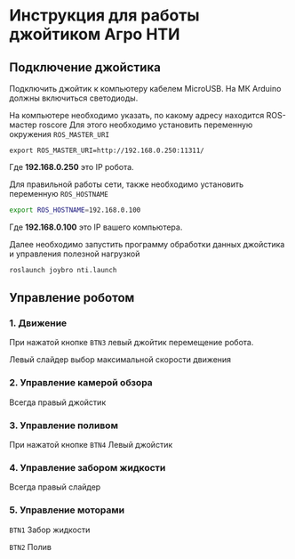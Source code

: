 # Инструкция для работы джойтиком Агро НТИ

## Подключение джойстика

Подключить джойтик к компьютеру кабелем MicroUSB. На МК Arduino должны включиться светодиоды.

На компьютере необходимо указать, по какому адреcу находится ROS-мастер roscore Для этого необходимо установить переменную окружения ```ROS_MASTER_URI```

```
export ROS_MASTER_URI=http://192.168.0.250:11311/
```

Где __192.168.0.250__ это IP робота.

Для правильной работы сети,  также необходимо установить переменную ```ROS_HOSTNAME```

```bash
export ROS_HOSTNAME=192.168.0.100
```

Где __192.168.0.100__ это IP вашего компьютера.

Далее необходимо запустить программу обработки данных джойстика и управления полезной нагрузкой

```bash
roslaunch joybro nti.launch
```

## Управление роботом

### 1. Движение

При нажатой кнопке ```BTN3``` левый джойтик перемещение робота. 

Левый слайдер выбор максимальной скорости движения

### 2. Управление камерой обзора

Всегда правый джойстик

### 3. Управление поливом

При нажатой кнопке ```BTN4``` Левый джойстик

### 4. Управление забором жидкости

Всегда правый слайдер

### 5. Управление моторами

```BTN1``` Забор жидкости

```BTN2``` Полив
